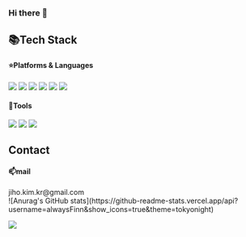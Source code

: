 ### Hi there 👋

<h2>📚Tech Stack</h2>
<div id="languages">
	<h4>⭐Platforms & Languages</h4>
	<img src="https://img.shields.io/badge/Bootstrap-7952B3?style=flat&logo=Bootstrap&logoColor=white" />
	<img src="https://img.shields.io/badge/Java-007396?style=flat&logo=Java&logoColor=white" />
	<img src="https://img.shields.io/badge/JavaScript-F7DF1E?style=flat&logo=JavaScript&logoColor=white" />
	<img src="https://img.shields.io/badge/Spring-6DB33F?style=flat&logo=Spring&logoColor=white" />
	<img src="https://img.shields.io/badge/PostgreSQL-4169E1?style=flat&logo=PostgreSQL&logoColor=white" />
	<img src="https://img.shields.io/badge/jQuery-0769AD?style=flat&logo=jQuery&logoColor=white" />
	
</div>
<div id="tools">
	<h4>🔨Tools</h4>
	<img src="https://img.shields.io/badge/Visual Studio-5C2D91?style=flat&logo=Visual Studio&logoColor=white" />
	<img src="https://img.shields.io/badge/Apache Tomcat-F8DC75?style=flat&logo=Apache Tomcat&logoColor=white" />
	<img src="https://img.shields.io/badge/Eclipse IDE-2C2255?style=flat&logo=Eclipse IDE&logoColor=white" />

</div>

<h2>Contact</h2>
<div id="contact">
	<h4>📫mail</h4>
	jiho.kim.kr@gmail.com
</div>

<div>
![Anurag's GitHub stats](https://github-readme-stats.vercel.app/api?username=alwaysFinn&show_icons=true&theme=tokyonight)

<img src="https://github-readme-stats.vercel.app/api/top-langs/?username=alwaysFinn&layout=compact"><br><br>
</div>
